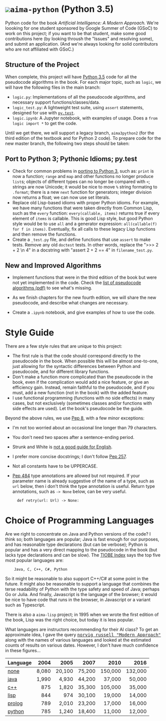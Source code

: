 # ![](https://github.com/aimacode/aima-java/blob/gh-pages/aima3e/images/aima3e.jpg)`aima-python` (Python 3.5)


Python code for the book *Artificial Intelligence: A Modern Approach.* We're loooking for one student sponsored by Google Summer of Code (GSoC) to work on this project; if you want to be that student, make some good contributions here (by looking throush the "Issues" and resolving some), and submit an application. (And we're always looking for solid contributors who are not affiliated with GSoC.)

## Structure of the Project

When complete, this project will have [Python 3.5](https://www.python.org/downloads/release/python-350/) code for all the pseudocode algorithms in the book. For each major topic, such as `logic`, we will have the following  files in the main branch:

- `logic.py`: Implementations of all the pseudocode algorithms, and necessary support functions/classes/data.
- `logic_test.py`: A lightweight test suite, using `assert` statements, designed for use with [`py.test`](http://pytest.org/latest/).
- `logic.ipynb`: A Jupyter notebook, with examples of usage. Does a `from logic import *` to get the code.

Until we get there, we will support a legacy branch, `aima3python2` (for the third edition of the textbook and for Python 2 code). To prepare code for the new master branch, the following two steps should be taken:

## Port to Python 3; Pythonic Idioms; py.test

- Check for common problems in [porting to Python 3](http://python3porting.com/problems.html), such as: `print` is now a function; `range` and `map` and other functions no longer produce `list`s; objects of different types can no longer be compared with `<`; strings are now Unicode; it would be nice to move `%` string formating to `.format`; there is a new `next` function for generators; integer division now returns a float; we can now use set literals.
- Replace old Lisp-based idioms with proper Python idioms. For example, we have many functions that were taken directly from Common Lisp, such as the `every` function: `every(callable, items)` returns true if every element of `items` is callable. This is good Lisp style, but good Python style would be to use `all` and a generator expression: `all(callable(f) for f in items)`. Eventually, fix all calls to these legacy Lisp functions and then remove the functions.
- Create a `_test.py` file, and define functions that use `assert` to make tests. Remove any old `doctest` tests.
In other words, replace the ">>> 2 + 2 \n 4"  in a docstring with "assert 2 + 2 == 4" in `filename_test.py`.

## New and Improved Algorithms

- Implement functions that were in the third edition of the book but were not yet implemented in the code. Check the [list of pseudocode algorithms (pdf)](http://aima.cs.berkeley.edu/algorithms.pdf) to see what's missing.
- As we finish chapters for the new fourth edition, we will share the new pseudocode, and describe what changes are necessary.

- Create a `.ipynb` notebook, and give examples of how to use the code.

# Style Guide

There are a few style rules that are unique to this project:

- The first rule is that the code should correspond directly to the pseudocode in the book. When possible this will be almost one-to-one, just allowing for the syntactic differences between Python and pseudocode, and for different library functions.
- Don't make a function more complicated than the pseudocode in the book, even if the complication would add a nice feature, or give an efficiency gain. Instead, remain faithful to the pseudocode, and if you must, add a new function (not in the book) with the added feature.
- I use functional programming (functions with no side effects) in many cases, but not exclusively (sometimes classes and/or functions with side effects are used). Let the book's pseudocode be the guide.

Beyond the above rules, we use [Pep 8](https://www.python.org/dev/peps/pep-0008), with a few minor exceptions:

- I'm not too worried about an occasional line longer than 79 characters.
- You don't need two spaces after a sentence-ending period.
- Strunk and White is [not a good guide for English](http://chronicle.com/article/50-Years-of-Stupid-Grammar/25497).
- I prefer more concise docstrings; I don't follow [Pep 257](https://www.python.org/dev/peps/pep-0257/).
- Not all constants have to be UPPERCASE.
- [Pep 484](https://www.python.org/dev/peps/pep-0484/) type annotations are allowed but not required. If your
  parameter name is already suggestive of the name of a type, such as `url` below, then i don't think the type annotation is useful.
  Return type annotations, such as `-> None` below, can be very useful.

        def retry(url: Url) -> None:

# Choice of Programming Languages

Are we right to concentrate on Java and Python versions of the code? I think so; both languages are popular; Java is
fast enough for our purposes, and has reasonable type declarations (but can be verbose); Python is popular and has a very direct mapping to the pseudocode in the book (but lacks type declarations and can be slow). The [TIOBE Index](http://www.tiobe.com/tiobe_index) says the top five most popular languages are:

        Java, C, C++, C#, Python

So it might be reasonable to also support C++/C# at some point in the future. It might also be reasonable to support a language that combines the terse readability of Python with the type safety and speed of Java; perhaps Go or Julia. And finally, Javascript is the language of the browser; it would be nice to have code that runs in the browser, in Javascript or a variant such as Typescript.

There is also a `aima-lisp` project; in 1995 when we wrote the first edition of the book, Lisp was the right choice, but today it is less popular.

What languages are instructors recommending for their AI class? To get an approximate idea, I gave the query <tt>[norvig russell "Modern Approach"](https://www.google.com/webhp#q=russell%20norvig%20%22modern%20approach%22%20java)</tt> along with the names of various languages and looked at the estimated counts of results on
various dates. However, I don't have much confidence in these figures...

|Language  |2004  |2005  |2007  |2010  |2016  |
|--------  |----: |----: |----: |----: |----: |
|[none](http://www.google.com/search?q=norvig+russell+%22Modern+Approach%22)|8,080|20,100|75,200|150,000|132,000|
|[java](http://www.google.com/search?q=java+norvig+russell+%22Modern+Approach%22)|1,990|4,930|44,200|37,000|50,000|
|[c++](http://www.google.com/search?q=c%2B%2B+norvig+russell+%22Modern+Approach%22)|875|1,820|35,300|105,000|35,000|
|[lisp](http://www.google.com/search?q=lisp+norvig+russell+%22Modern+Approach%22)|844|974|30,100|19,000|14,000|
|[prolog](http://www.google.com/search?q=prolog+norvig+russell+%22Modern+Approach%22)|789|2,010|23,200|17,000|16,000|
|[python](http://www.google.com/search?q=python+norvig+russell+%22Modern+Approach%22)|785|1,240|18,400|11,000|12,000|
